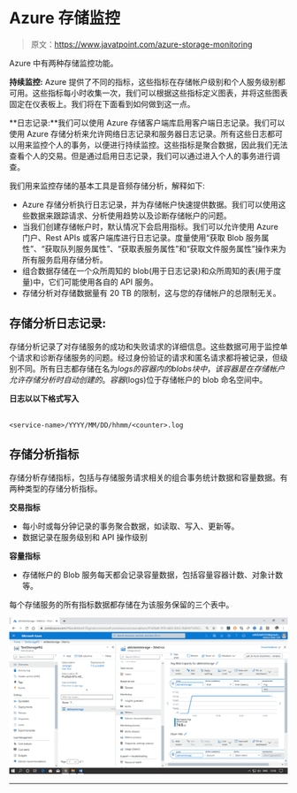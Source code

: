 # Azure 存储监控

> 原文：<https://www.javatpoint.com/azure-storage-monitoring>

Azure 中有两种存储监控功能。

**持续监控:** Azure 提供了不同的指标，这些指标在存储帐户级别和个人服务级别都可用。这些指标每小时收集一次，我们可以根据这些指标定义图表，并将这些图表固定在仪表板上。我们将在下面看到如何做到这一点。

**日志记录:**我们可以使用 Azure 存储客户端库启用客户端日志记录。我们可以使用 Azure 存储分析来允许网络日志记录和服务器日志记录。所有这些日志都可以用来监控个人的事务，以便进行持续监控。这些指标是聚合数据，因此我们无法查看个人的交易。但是通过启用日志记录，我们可以通过进入个人的事务进行调查。

我们用来监控存储的基本工具是音频存储分析，解释如下:

*   Azure 存储分析执行日志记录，并为存储帐户快速提供数据。我们可以使用这些数据来跟踪请求、分析使用趋势以及诊断存储帐户的问题。
*   当我们创建存储帐户时，默认情况下会启用指标。我们可以允许使用 Azure 门户、Rest APIs 或客户端库进行日志记录。度量使用“获取 Blob 服务属性”、“获取队列服务属性”、“获取表服务属性”和“获取文件服务属性”操作来为所有服务启用存储分析。
*   组合数据存储在一个众所周知的 blob(用于日志记录)和众所周知的表(用于度量)中，它们可能使用各自的 API 服务。
*   存储分析对存储数据量有 20 TB 的限制，这与您的存储帐户的总限制无关。

## 存储分析日志记录:

存储分析记录了对存储服务的成功和失败请求的详细信息。这些数据可用于监控单个请求和诊断存储服务的问题。经过身份验证的请求和匿名请求都将被记录，但级别不同。所有日志都存储在名为$logs 的容器内的 blobs 块中，该容器是在存储帐户允许存储分析时自动创建的。容器($logs)位于存储帐户的 blob 命名空间中。

**日志以以下格式写入**

```

<service-name>/YYYY/MM/DD/hhmm/<counter>.log

```

## 存储分析指标

存储分析存储指标，包括与存储服务请求相关的组合事务统计数据和容量数据。有两种类型的存储分析指标。

**交易指标**

*   每小时或每分钟记录的事务聚合数据，如读取、写入、更新等。
*   数据记录在服务级别和 API 操作级别

**容量指标**

*   存储帐户的 Blob 服务每天都会记录容量数据，包括容量容器计数、对象计数等。

每个存储服务的所有指标数据都存储在为该服务保留的三个表中。

![Azure Storage Monitoring](img/2daf6fe1cf97e7dc8818ab3f5306e952.png)

* * *
